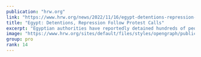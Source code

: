 ```yaml
---
publication: "hrw.org"
link: "https://www.hrw.org/news/2022/11/16/egypt-detentions-repression-follow-protest-calls"
title: "Egypt: Detentions, Repression Follow Protest Calls"
excerpt: "Egyptian authorities have reportedly detained hundreds of people in a nationwide crackdown following calls for anti-government protests."
image: "https://www.hrw.org/sites/default/files/styles/opengraph/public/media_2022/11/202211afr_egypt_cop27_climate_protest.jpg?h=a130fd67&itok=PMtqChhx"
group: pro
rank: 14
---
```

